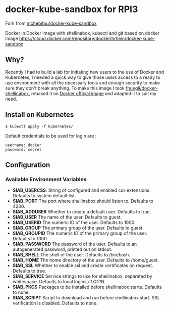 # docker-kube-sandbox for RPI3
Fork from [mchebitou/docker-kube-sandbox](https://github.com/mchebitou/docker-kube-sandbox)

Docker in Docker image with shellinabox, kubectl and git based on docker image https://cloud.docker.com/repository/docker/hrhein/docker-kube-sandbox

## Why?
Recently I had to build a lab for initiating new users to the use of Docker and Kubernetes, I needed a quick way to give those users access to a ready to use environment with all the necessary tools and enough security to make sure they don't break anything.
To make this image I took [fhuegli/docker-shellinabox](https://github.com/fhuegli/docker-shellinabox),
rebased it on [Docker official image](https://hub.docker.com/r/arm32v6/docker/) and adapted it to suit my need.

## Install on Kubernetes

    $ kubectl apply -f kubernetes/

Default credentials to be used for login are :

    username: docker
    password: secret

## Configuration
### Available Environment Variables

 - **SIAB_USERCSS**: String of configured and enabled css extensions. Defaults to system default list.
 - **SIAB_PORT** The port where shellinabox should listen to. Defaults to 4200.
 - **SIAB_ADDUSER** Whether to create a default user. Defaults to true.
 - **SIAB_USER** The name of the user. Defaults to guest.
 - **SIAB_USERID** The numeric ID of the user. Defaults to 1000.
 - **SIAB_GROUP** The primary group of the user. Defaults to guest.
 - **SIAB_GROUPID** The numeric ID of the primary group of the user. Defaults to 1000.
 - **SIAB_PASSWORD** The password of the user. Defaults to an autogenerated password, printed out on stdout.
 - **SIAB_SHELL** The shell of the user. Defaults to /bin/bash.
 - **SIAB_HOME** The home directory of the user. Defaults to /home/guest.
 - **SIAB_SSL** Whether to enable ssl and create certificates on request. Defaults to true.
 - **SIAB_SERVICE** Service strings to use for shellinabox, separated by whitespace. Defaults to local logins */:LOGIN*.
 - **SIAB_PKGS** Packages to be installed before shellinabox starts. Defaults to none.
 - **SIAB_SCRIPT** Script to download and run before shellinabox start. SSL verification is disabled. Defaults to none.
